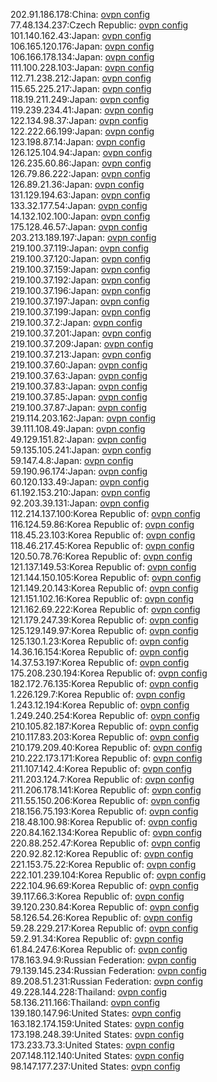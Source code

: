 202.91.186.178:China: [ovpn config](vpn/202_91_186_178.ovpn)  
77.48.134.237:Czech Republic: [ovpn config](vpn/77_48_134_237.ovpn)  
101.140.162.43:Japan: [ovpn config](vpn/101_140_162_43.ovpn)  
106.165.120.176:Japan: [ovpn config](vpn/106_165_120_176.ovpn)  
106.166.178.134:Japan: [ovpn config](vpn/106_166_178_134.ovpn)  
111.100.228.103:Japan: [ovpn config](vpn/111_100_228_103.ovpn)  
112.71.238.212:Japan: [ovpn config](vpn/112_71_238_212.ovpn)  
115.65.225.217:Japan: [ovpn config](vpn/115_65_225_217.ovpn)  
118.19.211.249:Japan: [ovpn config](vpn/118_19_211_249.ovpn)  
119.239.234.41:Japan: [ovpn config](vpn/119_239_234_41.ovpn)  
122.134.98.37:Japan: [ovpn config](vpn/122_134_98_37.ovpn)  
122.222.66.199:Japan: [ovpn config](vpn/122_222_66_199.ovpn)  
123.198.87.14:Japan: [ovpn config](vpn/123_198_87_14.ovpn)  
126.125.104.94:Japan: [ovpn config](vpn/126_125_104_94.ovpn)  
126.235.60.86:Japan: [ovpn config](vpn/126_235_60_86.ovpn)  
126.79.86.222:Japan: [ovpn config](vpn/126_79_86_222.ovpn)  
126.89.21.36:Japan: [ovpn config](vpn/126_89_21_36.ovpn)  
131.129.194.63:Japan: [ovpn config](vpn/131_129_194_63.ovpn)  
133.32.177.54:Japan: [ovpn config](vpn/133_32_177_54.ovpn)  
14.132.102.100:Japan: [ovpn config](vpn/14_132_102_100.ovpn)  
175.128.46.57:Japan: [ovpn config](vpn/175_128_46_57.ovpn)  
203.213.189.197:Japan: [ovpn config](vpn/203_213_189_197.ovpn)  
219.100.37.119:Japan: [ovpn config](vpn/219_100_37_119.ovpn)  
219.100.37.120:Japan: [ovpn config](vpn/219_100_37_120.ovpn)  
219.100.37.159:Japan: [ovpn config](vpn/219_100_37_159.ovpn)  
219.100.37.192:Japan: [ovpn config](vpn/219_100_37_192.ovpn)  
219.100.37.196:Japan: [ovpn config](vpn/219_100_37_196.ovpn)  
219.100.37.197:Japan: [ovpn config](vpn/219_100_37_197.ovpn)  
219.100.37.199:Japan: [ovpn config](vpn/219_100_37_199.ovpn)  
219.100.37.2:Japan: [ovpn config](vpn/219_100_37_2.ovpn)  
219.100.37.201:Japan: [ovpn config](vpn/219_100_37_201.ovpn)  
219.100.37.209:Japan: [ovpn config](vpn/219_100_37_209.ovpn)  
219.100.37.213:Japan: [ovpn config](vpn/219_100_37_213.ovpn)  
219.100.37.60:Japan: [ovpn config](vpn/219_100_37_60.ovpn)  
219.100.37.63:Japan: [ovpn config](vpn/219_100_37_63.ovpn)  
219.100.37.83:Japan: [ovpn config](vpn/219_100_37_83.ovpn)  
219.100.37.85:Japan: [ovpn config](vpn/219_100_37_85.ovpn)  
219.100.37.87:Japan: [ovpn config](vpn/219_100_37_87.ovpn)  
219.114.203.162:Japan: [ovpn config](vpn/219_114_203_162.ovpn)  
39.111.108.49:Japan: [ovpn config](vpn/39_111_108_49.ovpn)  
49.129.151.82:Japan: [ovpn config](vpn/49_129_151_82.ovpn)  
59.135.105.241:Japan: [ovpn config](vpn/59_135_105_241.ovpn)  
59.147.4.8:Japan: [ovpn config](vpn/59_147_4_8.ovpn)  
59.190.96.174:Japan: [ovpn config](vpn/59_190_96_174.ovpn)  
60.120.133.49:Japan: [ovpn config](vpn/60_120_133_49.ovpn)  
61.192.153.210:Japan: [ovpn config](vpn/61_192_153_210.ovpn)  
92.203.39.131:Japan: [ovpn config](vpn/92_203_39_131.ovpn)  
112.214.137.100:Korea Republic of: [ovpn config](vpn/112_214_137_100.ovpn)  
116.124.59.86:Korea Republic of: [ovpn config](vpn/116_124_59_86.ovpn)  
118.45.23.103:Korea Republic of: [ovpn config](vpn/118_45_23_103.ovpn)  
118.46.217.45:Korea Republic of: [ovpn config](vpn/118_46_217_45.ovpn)  
120.50.78.76:Korea Republic of: [ovpn config](vpn/120_50_78_76.ovpn)  
121.137.149.53:Korea Republic of: [ovpn config](vpn/121_137_149_53.ovpn)  
121.144.150.105:Korea Republic of: [ovpn config](vpn/121_144_150_105.ovpn)  
121.149.20.143:Korea Republic of: [ovpn config](vpn/121_149_20_143.ovpn)  
121.151.102.16:Korea Republic of: [ovpn config](vpn/121_151_102_16.ovpn)  
121.162.69.222:Korea Republic of: [ovpn config](vpn/121_162_69_222.ovpn)  
121.179.247.39:Korea Republic of: [ovpn config](vpn/121_179_247_39.ovpn)  
125.129.149.97:Korea Republic of: [ovpn config](vpn/125_129_149_97.ovpn)  
125.130.1.23:Korea Republic of: [ovpn config](vpn/125_130_1_23.ovpn)  
14.36.16.154:Korea Republic of: [ovpn config](vpn/14_36_16_154.ovpn)  
14.37.53.197:Korea Republic of: [ovpn config](vpn/14_37_53_197.ovpn)  
175.208.230.194:Korea Republic of: [ovpn config](vpn/175_208_230_194.ovpn)  
182.172.76.135:Korea Republic of: [ovpn config](vpn/182_172_76_135.ovpn)  
1.226.129.7:Korea Republic of: [ovpn config](vpn/1_226_129_7.ovpn)  
1.243.12.194:Korea Republic of: [ovpn config](vpn/1_243_12_194.ovpn)  
1.249.240.254:Korea Republic of: [ovpn config](vpn/1_249_240_254.ovpn)  
210.105.82.187:Korea Republic of: [ovpn config](vpn/210_105_82_187.ovpn)  
210.117.83.203:Korea Republic of: [ovpn config](vpn/210_117_83_203.ovpn)  
210.179.209.40:Korea Republic of: [ovpn config](vpn/210_179_209_40.ovpn)  
210.222.173.171:Korea Republic of: [ovpn config](vpn/210_222_173_171.ovpn)  
211.107.142.4:Korea Republic of: [ovpn config](vpn/211_107_142_4.ovpn)  
211.203.124.7:Korea Republic of: [ovpn config](vpn/211_203_124_7.ovpn)  
211.206.178.141:Korea Republic of: [ovpn config](vpn/211_206_178_141.ovpn)  
211.55.150.206:Korea Republic of: [ovpn config](vpn/211_55_150_206.ovpn)  
218.156.75.193:Korea Republic of: [ovpn config](vpn/218_156_75_193.ovpn)  
218.48.100.98:Korea Republic of: [ovpn config](vpn/218_48_100_98.ovpn)  
220.84.162.134:Korea Republic of: [ovpn config](vpn/220_84_162_134.ovpn)  
220.88.252.47:Korea Republic of: [ovpn config](vpn/220_88_252_47.ovpn)  
220.92.82.12:Korea Republic of: [ovpn config](vpn/220_92_82_12.ovpn)  
221.153.75.22:Korea Republic of: [ovpn config](vpn/221_153_75_22.ovpn)  
222.101.239.104:Korea Republic of: [ovpn config](vpn/222_101_239_104.ovpn)  
222.104.96.69:Korea Republic of: [ovpn config](vpn/222_104_96_69.ovpn)  
39.117.66.3:Korea Republic of: [ovpn config](vpn/39_117_66_3.ovpn)  
39.120.230.84:Korea Republic of: [ovpn config](vpn/39_120_230_84.ovpn)  
58.126.54.26:Korea Republic of: [ovpn config](vpn/58_126_54_26.ovpn)  
59.28.229.217:Korea Republic of: [ovpn config](vpn/59_28_229_217.ovpn)  
59.2.91.34:Korea Republic of: [ovpn config](vpn/59_2_91_34.ovpn)  
61.84.247.6:Korea Republic of: [ovpn config](vpn/61_84_247_6.ovpn)  
178.163.94.9:Russian Federation: [ovpn config](vpn/178_163_94_9.ovpn)  
79.139.145.234:Russian Federation: [ovpn config](vpn/79_139_145_234.ovpn)  
89.208.51.231:Russian Federation: [ovpn config](vpn/89_208_51_231.ovpn)  
49.228.144.228:Thailand: [ovpn config](vpn/49_228_144_228.ovpn)  
58.136.211.166:Thailand: [ovpn config](vpn/58_136_211_166.ovpn)  
139.180.147.96:United States: [ovpn config](vpn/139_180_147_96.ovpn)  
163.182.174.159:United States: [ovpn config](vpn/163_182_174_159.ovpn)  
173.198.248.39:United States: [ovpn config](vpn/173_198_248_39.ovpn)  
173.233.73.3:United States: [ovpn config](vpn/173_233_73_3.ovpn)  
207.148.112.140:United States: [ovpn config](vpn/207_148_112_140.ovpn)  
98.147.177.237:United States: [ovpn config](vpn/98_147_177_237.ovpn)  
